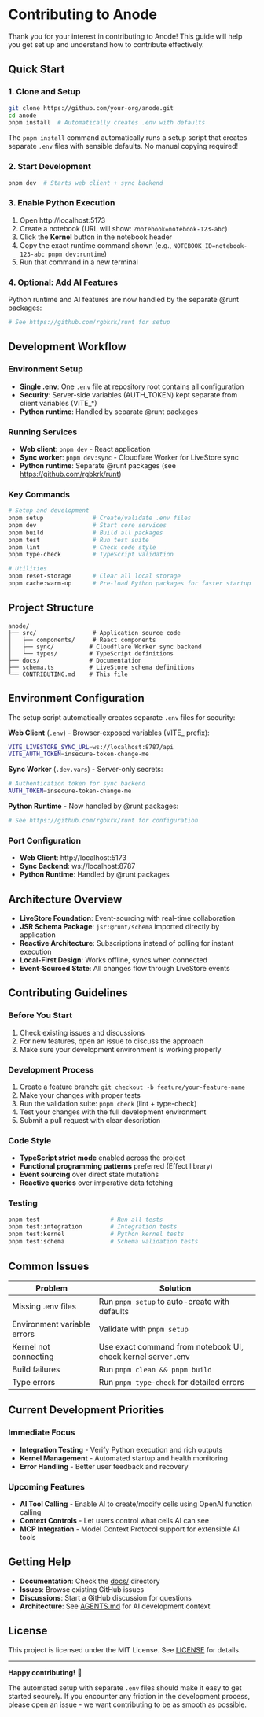 # Contributing to Anode

Thank you for your interest in contributing to Anode! This guide will help you get set up and understand how to contribute effectively.

## Quick Start

### 1. Clone and Setup
```bash
git clone https://github.com/your-org/anode.git
cd anode
pnpm install  # Automatically creates .env with defaults
```

The `pnpm install` command automatically runs a setup script that creates separate `.env` files with sensible defaults. No manual copying required!

### 2. Start Development
```bash
pnpm dev  # Starts web client + sync backend
```

### 3. Enable Python Execution
1. Open http://localhost:5173
2. Create a notebook (URL will show: `?notebook=notebook-123-abc`)
3. Click the **Kernel** button in the notebook header
4. Copy the exact runtime command shown (e.g., `NOTEBOOK_ID=notebook-123-abc pnpm dev:runtime`)
5. Run that command in a new terminal

### 4. Optional: Add AI Features
Python runtime and AI features are now handled by the separate @runt packages:
```bash
# See https://github.com/rgbkrk/runt for setup
```

## Development Workflow

### Environment Setup
- **Single .env**: One `.env` file at repository root contains all configuration
- **Security**: Server-side variables (AUTH_TOKEN) kept separate from client variables (VITE_*)
- **Python runtime**: Handled by separate @runt packages

### Running Services
- **Web client**: `pnpm dev` - React application
- **Sync worker**: `pnpm dev:sync` - Cloudflare Worker for LiveStore sync
- **Python runtime**: Separate @runt packages (see https://github.com/rgbkrk/runt)

### Key Commands
```bash
# Setup and development
pnpm setup              # Create/validate .env files
pnpm dev                # Start core services
pnpm build              # Build all packages
pnpm test               # Run test suite
pnpm lint               # Check code style
pnpm type-check         # TypeScript validation

# Utilities
pnpm reset-storage      # Clear all local storage
pnpm cache:warm-up      # Pre-load Python packages for faster startup
```

## Project Structure

```
anode/
├── src/                # Application source code
│   ├── components/     # React components
│   ├── sync/          # Cloudflare Worker sync backend
│   └── types/         # TypeScript definitions
├── docs/              # Documentation
├── schema.ts          # LiveStore schema definitions
└── CONTRIBUTING.md    # This file
```

## Environment Configuration

The setup script automatically creates separate `.env` files for security:

**Web Client** (`.env`) - Browser-exposed variables (VITE_ prefix):
```bash
VITE_LIVESTORE_SYNC_URL=ws://localhost:8787/api
VITE_AUTH_TOKEN=insecure-token-change-me
```

**Sync Worker** (`.dev.vars`) - Server-only secrets:
```bash
# Authentication token for sync backend
AUTH_TOKEN=insecure-token-change-me
```

**Python Runtime** - Now handled by @runt packages:
```bash
# See https://github.com/rgbkrk/runt for configuration
```

### Port Configuration
- **Web Client**: http://localhost:5173
- **Sync Backend**: ws://localhost:8787
- **Python Runtime**: Handled by @runt packages

## Architecture Overview

- **LiveStore Foundation**: Event-sourcing with real-time collaboration
- **JSR Schema Package**: `jsr:@runt/schema` imported directly by application
- **Reactive Architecture**: Subscriptions instead of polling for instant execution
- **Local-First Design**: Works offline, syncs when connected
- **Event-Sourced State**: All changes flow through LiveStore events

## Contributing Guidelines

### Before You Start
1. Check existing issues and discussions
2. For new features, open an issue to discuss the approach
3. Make sure your development environment is working properly

### Development Process
1. Create a feature branch: `git checkout -b feature/your-feature-name`
2. Make your changes with proper tests
3. Run the validation suite: `pnpm check` (lint + type-check)
4. Test your changes with the full development environment
5. Submit a pull request with clear description

### Code Style
- **TypeScript strict mode** enabled across the project
- **Functional programming patterns** preferred (Effect library)
- **Event sourcing** over direct state mutations
- **Reactive queries** over imperative data fetching

### Testing
```bash
pnpm test                    # Run all tests
pnpm test:integration        # Integration tests
pnpm test:kernel             # Python kernel tests
pnpm test:schema             # Schema validation tests
```

## Common Issues

| Problem | Solution |
|---------|----------|
| Missing .env files | Run `pnpm setup` to auto-create with defaults |
| Environment variable errors | Validate with `pnpm setup` |
| Kernel not connecting | Use exact command from notebook UI, check kernel server .env |
| Build failures | Run `pnpm clean && pnpm build` |
| Type errors | Run `pnpm type-check` for detailed errors |

## Current Development Priorities

### Immediate Focus
- **Integration Testing** - Verify Python execution and rich outputs
- **Kernel Management** - Automated startup and health monitoring
- **Error Handling** - Better user feedback and recovery

### Upcoming Features
- **AI Tool Calling** - Enable AI to create/modify cells using OpenAI function calling
- **Context Controls** - Let users control what cells AI can see
- **MCP Integration** - Model Context Protocol support for extensible AI tools

## Getting Help

- **Documentation**: Check the [docs/](./docs/) directory
- **Issues**: Browse existing GitHub issues
- **Discussions**: Start a GitHub discussion for questions
- **Architecture**: See [AGENTS.md](./AGENTS.md) for AI development context

## License

This project is licensed under the MIT License. See [LICENSE](./LICENSE) for details.

---

**Happy contributing!** 🚀

The automated setup with separate `.env` files should make it easy to get started securely. If you encounter any friction in the development process, please open an issue - we want contributing to be as smooth as possible.